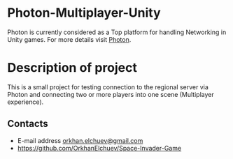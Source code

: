 # Photon-Multiplayer-Unity
Photon is currently considered as a Top platform for handling Networking in Unity games. 
For more details visit [Photon](https://www.photonengine.com/pun).
# Description of project
This is a small project for testing connection to the regional server via Photon
and connecting two or more players into one scene (Multiplayer experience).
## Contacts 
- E-mail address orkhan.elchuev@gmail.com
- https://github.com/OrkhanElchuev/Space-Invader-Game
